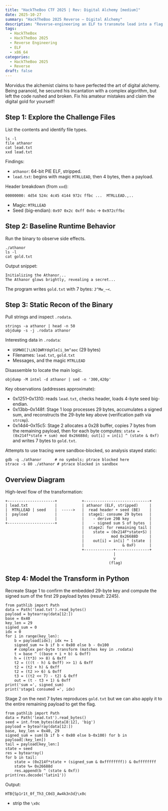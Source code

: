 ```yaml
---
title: "HackTheBoo CTF 2025 | Rev: Digital Alchemy [medium]"
date: 2025-10-27
summary: "HackTheBoo 2025 Reverse — Digital Alchemy"
description: "Reverse-engineering an ELF to transmute lead into a flag using a two-stage transform and an LCG-driven nibble XOR."
tags:
  - HackTheBox
  - HackTheBoo 2025
  - Reverse Engineering
  - ELF
  - x86_64
categories:
  - HackTheBoo 2025
  - Reverse
draft: false
---
```


Morvidus the alchemist claims to have perfected the art of digital alchemy. Being paranoid, he secured his incantation with a complex algorithm, but left the code rushed and broken. Fix his amateur mistakes and claim the digital gold for yourself!

## Step 1: Explore the Challenge Files

List the contents and identify file types.

```
ls -l
file athanor
cat lead.txt
xxd lead.txt
```

Findings:

- `athanor`: 64-bit PIE ELF, stripped.
- `lead.txt`: begins with magic `MTRLLEAD`, then 4 bytes, then a payload.

Header breakdown (from `xxd`):

```
00000000: 4d54 524c 4c45 4144 972c ffbc ...  MTRLLEAD.,..
```

- Magic: `MTRLLEAD`
- Seed (big-endian): `0x97 0x2c 0xff 0xbc` → `0x972cffbc`

## Step 2: Baseline Runtime Behavior

Run the binary to observe side effects.

```
./athanor
ls -l
cat gold.txt
```

Output snippet:

```
Initializing the Athanor...
The Athanor glows brightly, revealing a secret...
```

The program writes `gold.txt` with 7 bytes: `J^Mw_~<`.

## Step 3: Static Recon of the Binary

Pull strings and inspect `.rodata`.

```
strings -a athanor | head -n 50
objdump -s -j .rodata athanor
```

Interesting data in `.rodata`:

- `USMWO[]\iN[QWRYdqXle[i_bm^aoc` (29 bytes)
- Filenames: `lead.txt`, `gold.txt`
- Messages, and the magic `MTRLLEAD`

Disassemble to locate the main logic.

```
objdump -M intel -d athanor | sed -n '300,420p'
```

Key observations (addresses approximate):

- 0x1251–0x1310: reads `lead.txt`, checks header, loads 4-byte seed big-endian.
- 0x13bb–0x148f: Stage 1 loop processes 29 bytes, accumulates a signed sum, and reconstructs the 29-byte key above (verification path via `strcmp`).
- 0x14d4–0x15c5: Stage 2 allocates a 0x28 buffer, copies 7 bytes from the remaining payload, then for each byte computes: `state = (0x214f*state + sum) mod 0x26688d; out[i] = in[i] ^ (state & 0xf)` and writes 7 bytes to `gold.txt`.

Attempts to use tracing were sandbox-blocked, so analysis stayed static:

```
gdb -q ./athanor      # no symbols; ptrace blocked here
strace -s 80 ./athanor # ptrace blocked in sandbox
```

## Overview Diagram

High-level flow of the transformation:

```
+---------------------+           +-----------------------------+
| lead.txt            |           | athanor (ELF, stripped)     |
|  MTRLLEAD | seed    |  ----->   |  read header + seed (BE)    |
|  payload            |           |  stage1: consume 29 bytes   |
|                     |           |    - derive 29B key         |
+---------------------+           |    - signed sum S of bytes  |
                                  |  stage2: for remaining tail |
                                  |    state = (0x214F*state+S) |
                                  |            mod 0x26688D     |
                                  |    out[i] = in[i] ^ (state  |
                                  |                 & 0xF)      |
                                  +-------------+---------------+
                                                |
                                                v
                                              (flag)
```

## Step 4: Model the Transform in Python

Recreate Stage 1 to confirm the embedded 29-byte key and compute the signed sum of the first 29 payload bytes (result: 2245).

```
from pathlib import Path
data = Path('lead.txt').read_bytes()
payload = bytearray(data[12:])
base = 0x40
key_len = 29
signed_sum = 0
idx = 0
for i in range(key_len):
    b = payload[idx]; idx += 1
    signed_sum += b if b < 0x80 else b - 0x100
    # complex per-byte transform (matches key in .rodata)
    t = base ^ ((base + i + b) & 0xff)
    h = ((t*3) >> 8) & 0xff
    t2 = (((t - h) & 0xff) >> 1) & 0xff
    t2 = (t2 + h) & 0xff
    t2 = (t2 >> 6) & 0xff
    t3 = ((t2 << 7) - t2) & 0xff
    out = (t - t3 + 1) & 0xff
print('sum =', signed_sum)
print('stage1 consumed =', idx)
```

Stage 2 on the next 7 bytes reproduces `gold.txt` but we can also apply it to the entire remaining payload to get the flag.

```
from pathlib import Path
data = Path('lead.txt').read_bytes()
seed = int.from_bytes(data[8:12], 'big')
payload = bytearray(data[12:])
base, key_len = 0x40, 29
signed_sum = sum((b if b < 0x80 else b-0x100) for b in payload[:key_len])
tail = payload[key_len:]
state = seed
res = bytearray()
for b in tail:
    state = (0x214f*state + (signed_sum & 0xffffffff)) & 0xffffffff
    state %= 0x26688d
    res.append(b ^ (state & 0xf))
print(res.decode('latin1'))
```

Output:

```
HTB{Sp1r1t_0f_Th3_C0d3_Aw4k3n3d}\x0c
```
* strip the `\x0c`
